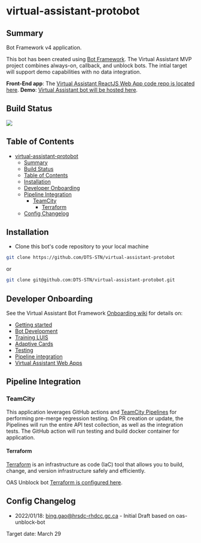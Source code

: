 # virtual-assistant-protobot

## Summary

Bot Framework v4 application.

This bot has been created using [Bot Framework](https://dev.botframework.com). The Virtual Assistant MVP project combines always-on, callback, and unblock bots. The intial target will support demo capabilities with no data integration. 

**Front-End app**: The [Virtual Assistant ReactJS Web App code repo is located here](https://github.com/DTS-STN/virtual-assistant-reactjs).
**Demo**: [Virtual Assistant bot will be hosted here](https://virtual-assistant-web-app-main.bdm-dev.dts-stn.com/).

## Build Status

<a href="https://teamcity.dts-stn.com/viewType.html?buildTypeId=OasUnlockBot_DeployBdmDev&guest=1" >
<img src="https://teamcity.dts-stn.com/app/rest/builds/buildType:(id:5076)/statusIcon"/>
</a>

## Table of Contents

- [virtual-assistant-protobot](#virtual-assistant-protobot)
  - [Summary](#summary)
  - [Build Status](#build-status)
  - [Table of Contents](#table-of-contents)
  - [Installation](#installation)
  - [Developer Onboarding](#developer-onboarding)
  - [Pipeline Integration](#pipeline-integration)
    - [TeamCity](#teamcity)
      - [Terraform](#terraform)
  - [Config Changelog](#config-changelog)

## Installation

- Clone this bot's code repository to your local machine

```bash
git clone https://github.com/DTS-STN/virtual-assistant-protobot
```

or

```bash
git clone git@github.com:DTS-STN/virtual-assistant-protobot.git
```

## Developer Onboarding

See the Virtual Assistant Bot Framework [Onboarding wiki](https://github.com/DTS-STN/Virtual-Assistant-Bot-Framework/wiki/5.-Developer-Onboarding) for details on:

- [Getting started](https://github.com/DTS-STN/Virtual-Assistant-Bot-Framework/wiki/04.-Developer-Onboarding#getting-started)
- [Bot Development](https://github.com/DTS-STN/Virtual-Assistant-Bot-Framework/wiki/05.-Bot-Development)
- [Training LUIS](https://github.com/DTS-STN/Virtual-Assistant-Bot-Framework/wiki/06.-LUIS)
- [Adaptive Cards](https://github.com/DTS-STN/Virtual-Assistant-Bot-Framework/wiki/07.-Adaptive-Cards)
- [Testing](https://github.com/DTS-STN/Virtual-Assistant-Bot-Framework/wiki/05.-Developer-Onboarding#testing)
- [Pipeline integration](https://github.com/DTS-STN/Virtual-Assistant-Bot-Framework/wiki/08.-DevOps-&-Publishing)
- [Virtual Assistant Web Apps](https://github.com/DTS-STN/Virtual-Assistant-Bot-Framework/wiki/11.-Web-App-&-Landing-Page)

## Pipeline Integration

### TeamCity

This application leverages GitHub actions and [TeamCity Pipelines](https://teamcity.dts-stn.com/ 'TeamCity Login') for performing pre-merge regression testing. On PR creation or update, the Pipelines will run the entire API test collection, as well as the integration tests. The GitHub action will run testing and build docker container for application.

#### Terraform

[Terraform](https://www.terraform.io/intro/index.html 'Terraform intro') is an infrastructure as code (IaC) tool that allows you to build, change, and version infrastructure safely and efficiently.

OAS Unblock bot [Terraform is configured here](https://teamcity.dts-stn.com/buildConfiguration/OasUnlockBot_Terraform_TerraformOasUnblockBot?#all-projects 'Unblock Bot Terraform profile').

## Config Changelog

- 2022/01/18: bing.gao@hrsdc-rhdcc.gc.ca - Initial Draft based on oas-unblock-bot


Target date:
March 29
